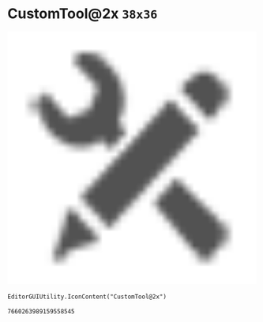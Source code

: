 # CustomTool@2x `38x36`
<img src="/img/CustomTool@2x.png" width=512 height=512>

``` CSharp
EditorGUIUtility.IconContent("CustomTool@2x")
```
```
7660263989159558545
```
